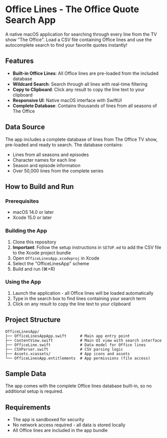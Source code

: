 # Office Lines - The Office Quote Search App

A native macOS application for searching through every line from the TV show "The Office". Load a CSV file containing Office lines and use the autocomplete search to find your favorite quotes instantly!

## Features

- **Built-in Office Lines**: All Office lines are pre-loaded from the included database
- **Wildcard Search**: Search through all lines with real-time filtering
- **Copy to Clipboard**: Click any result to copy the line text to your clipboard
- **Responsive UI**: Native macOS interface with SwiftUI
- **Complete Database**: Contains thousands of lines from all seasons of The Office

## Data Source

The app includes a complete database of lines from The Office TV show, pre-loaded and ready to search. The database contains:
- Lines from all seasons and episodes
- Character names for each line
- Season and episode information
- Over 50,000 lines from the complete series

## How to Build and Run

### Prerequisites
- macOS 14.0 or later
- Xcode 15.0 or later

### Building the App
1. Clone this repository
2. **Important**: Follow the setup instructions in `SETUP.md` to add the CSV file to the Xcode project bundle
3. Open `OfficeLinesApp.xcodeproj` in Xcode
4. Select the "OfficeLinesApp" scheme
5. Build and run (⌘+R)

### Using the App
1. Launch the application - all Office lines will be loaded automatically
2. Type in the search box to find lines containing your search term
3. Click on any result to copy the line text to your clipboard

## Project Structure

```
OfficeLinesApp/
├── OfficeLinesAppApp.swift      # Main app entry point
├── ContentView.swift            # Main UI view with search interface
├── OfficeLine.swift             # Data model for Office lines
├── CSVParser.swift              # CSV parsing logic
├── Assets.xcassets/             # App icons and assets
└── OfficeLinesApp.entitlements  # App permissions (file access)
```

## Sample Data

The app comes with the complete Office lines database built-in, so no additional setup is required.

## Requirements

- The app is sandboxed for security
- No network access required - all data is stored locally
- All Office lines are included in the app bundle